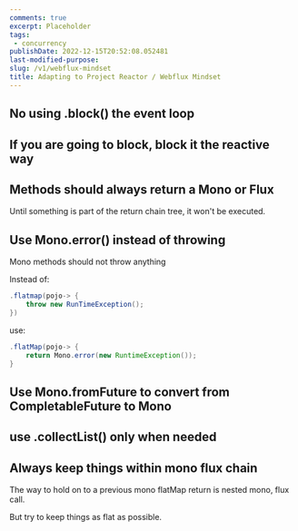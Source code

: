 ```yaml
---
comments: true
excerpt: Placeholder 
tags:
 - concurrency
publishDate: 2022-12-15T20:52:08.052481
last-modified-purpose:
slug: /v1/webflux-mindset
title: Adapting to Project Reactor / Webflux Mindset
---
```


## No using .block() the event loop

## If you are going to block, block it the reactive way

## Methods should always return a Mono or Flux

Until something is part of the return chain tree, it won't be executed.

## Use Mono.error() instead of throwing

Mono methods should not throw anything

Instead of:

```java
.flatmap(pojo-> {
    throw new RunTimeException();
})
```

use:

```java
.flatMap(pojo-> {
    return Mono.error(new RuntimeException());
}
```

## Use Mono.fromFuture to convert from CompletableFuture to Mono

## use .collectList() only when needed

## Always keep things within mono flux chain

The way to hold on to a previous mono flatMap return is nested mono, flux call.

But try to keep things as flat as possible.
